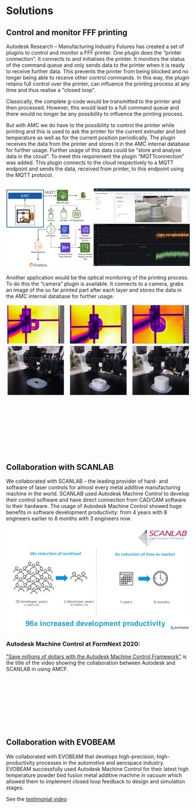 # Solutions

## Control and monitor FFF printing
Autodesk Research – Manufacturing Industry Futures has created a set of plugins to control and monitor a FFF printer. One plugin does the “printer connection”. It connects to and initialises the printer. It monitors the status of the command queue and only sends data to the printer when it is ready to receive further data. This prevents the printer from being blocked and no longer being able to receive other control commands. In this way, the plugin retains full control over the printer, can influence the printing process at any time and thus realise a "closed loop".

Classically, the complete g-code would be transmitted to the printer and then processed. However, this would lead to a full command queue and there would no longer be any possibility to influence the printing process. 

But with AMC we do have to the possibility to control the printer while printing and this is used to ask the printer for the current extruder and bed temperature as well as for the current position periodically. The plugin receives the data from the printer and stores it in the AMC internal database for further usage.
Further usage of this data could be “store and analyse data in the cloud”. To meet this requirement the plugin “MQTTconnection” was added. This plugin connects to the cloud respectively to a MQTT endpoint and sends the data, received from printer, to this endpoint using the MQTT protocol.

![AMCF MQTT Connection](doc/images/AmcfUsageMqttConnection.png "Usage of plugin MQTTConnection")

Another application would be the optical monitoring of the printing process. To do this the “camera” plugin is available. It connects to a camera, grabs an image of the so far printed part after each layer and stores the data in the AMC internal database for further usage.

![AMCF Printing Images](doc/images/AmcfPrintingImages.png "Captured images while printing")

<br>
<br>
<br>
<br>
<br>
<br>
<br>
<br>

## Collaboration with SCANLAB
We collaborated with SCANLAB – the leading provider of hard- and software of laser controls for almost every metal additive manufacturing machine in the world. SCANLAB used Autodesk Machine Control to develop their control software and have direct connection from CAD/CAM software to their hardware. The usage of Autodesk Machine Control showed huge benefits in software development productivity: from 4 years with 8 engineers earlier to 8 months with 3 engineers now.

![AMCF Collaboration SCANLAB](doc/images/AmcfCollaborationScanlab.png "Use of AMCF by SCANLAB")

### Autodesk Machine Control at FormNext 2020: 
["Save millions of dollars with the Autodesk Machine Control Framework"](https://www.youtube.com/watch?v=DHLzwTHs2b4) is the title of the video showing the collaboration between Autodesk and SCANLAB in using AMCF.

<br>
<br>
<br>
<br>
<br>
<br>
<br>
<br>

## Collaboration with EVOBEAM
We collaborated with EVOBEAM that develops high-precision, high-productivity processes in the automotive and aerospace industry. EVOBEAM successfully used Autodesk Machine Control for their latest high temperature powder bed fusion metal additive machine in vacuum which allowed them to implement closed loop feedback to design and simulation stages.

See the [testimonial video](https://atube.autodesk.com/media/autodesk-machine-control-evobeam-testimonial)

<br>
<br>
<br>
<br>
<br>
<br>
<br>
<br>

